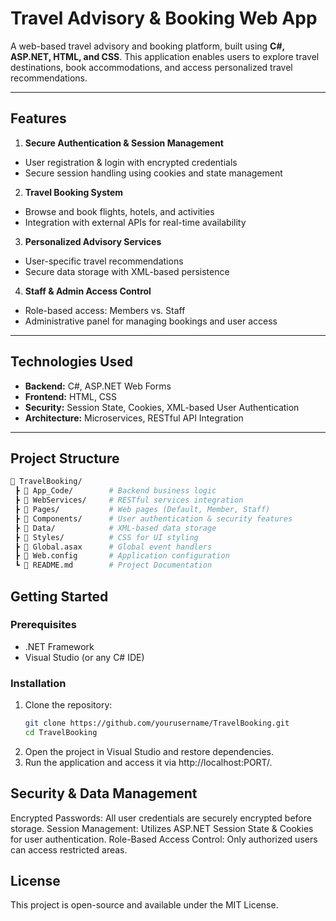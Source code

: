 # Travel Advisory & Booking Web App  

A web-based travel advisory and booking platform, built using **C#, ASP.NET, HTML, and CSS**. This application enables users to explore travel destinations, book accommodations, and access personalized travel recommendations.  

---

## Features  

1. **Secure Authentication & Session Management**  
- User registration & login with encrypted credentials  
- Secure session handling using cookies and state management  

2. **Travel Booking System**  
- Browse and book flights, hotels, and activities  
- Integration with external APIs for real-time availability  

3. **Personalized Advisory Services**  
- User-specific travel recommendations  
- Secure data storage with XML-based persistence  

4. **Staff & Admin Access Control**  
- Role-based access: Members vs. Staff  
- Administrative panel for managing bookings and user access  

---

## Technologies Used  

- **Backend:** C#, ASP.NET Web Forms  
- **Frontend:** HTML, CSS  
- **Security:** Session State, Cookies, XML-based User Authentication  
- **Architecture:** Microservices, RESTful API Integration  

---

## Project Structure  

```bash
📂 TravelBooking/
 ┣ 📂 App_Code/        # Backend business logic
 ┣ 📂 WebServices/     # RESTful services integration
 ┣ 📂 Pages/           # Web pages (Default, Member, Staff)
 ┣ 📂 Components/      # User authentication & security features
 ┣ 📂 Data/            # XML-based data storage
 ┣ 📂 Styles/          # CSS for UI styling
 ┣ 📄 Global.asax      # Global event handlers
 ┣ 📄 Web.config       # Application configuration
 ┗ 📜 README.md        # Project Documentation
```

## Getting Started  

### Prerequisites  
- .NET Framework  
- Visual Studio (or any C# IDE)  

### Installation  
1. Clone the repository:  
   ```sh
   git clone https://github.com/yourusername/TravelBooking.git
   cd TravelBooking
   ```
2. Open the project in Visual Studio and restore dependencies.
3. Run the application and access it via http://localhost:PORT/.

## Security & Data Management

Encrypted Passwords: All user credentials are securely encrypted before storage.
Session Management: Utilizes ASP.NET Session State & Cookies for user authentication.
Role-Based Access Control: Only authorized users can access restricted areas.

## License
This project is open-source and available under the MIT License.
